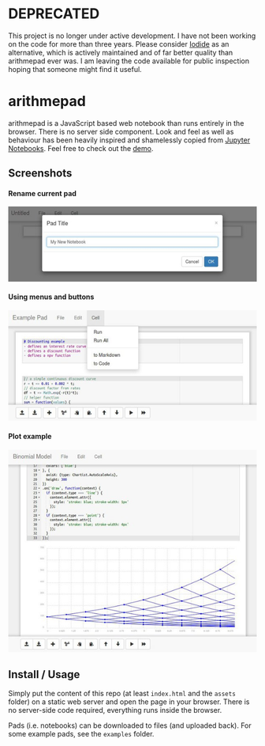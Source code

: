 # DEPRECATED
This project is no longer under active development. I have not been working
on the code for more than three years. Please consider
[Iodide](https://github.com/iodide-project/iodide) as an alternative, which
is actively maintained and of far better quality than arithmepad ever was.
I am leaving the code available for public inspection hoping that someone
might find it useful.

# arithmepad
arithmepad is a JavaScript based web notebook than runs entirely in the
browser. There is no server side component. Look and feel as well as
behaviour has been heavily inspired and shamelessly copied from
[Jupyter Notebooks](https://jupyter.org/). Feel free to check out the [demo](https://rawcdn.githack.com/luphord/arithmepad/b201276b882f332c798611ef9e7a64275641bc50/index.html).

## Screenshots

#### Rename current pad
![Rename current pad](screenshots/screenshot1.jpg "Rename current pad")

#### Using menus and buttons
![Using menus and buttons](screenshots/screenshot2.jpg "Using menus and buttons")

#### Plot example
![Plot example](screenshots/screenshot3.jpg "Plot example")

## Install / Usage

Simply put the content of this repo (at least `index.html` and the `assets` folder) on a static web server and open the page in your browser. There is no server-side code required, everything runs inside the browser.

Pads (i.e. notebooks) can be downloaded to files (and uploaded back). For some example pads, see the `examples` folder.